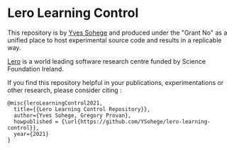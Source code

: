 # Lero Learning Control 

This repository is by [Yves Sohege](https://github.com/YSohege) and produced under the "Grant No"
as a unified place to host experimental source code and results in a replicable way. 

[Lero](https://lero.ie/) is a world leading software research centre funded by Science Foundation Ireland.


If you find this repository helpful in your publications, experimentations or other research,
please consider citing :

```
@misc{leroLearningControl2021,
  title={{Lero Learning Control Repository}},
  author={Yves Sohege, Gregory Provan},
  howpublished = {\url{https://github.com/YSohege/lero-learning-control}},
  year={2021}
}
```

[//]: # (## Setup and Dependencies)

[//]: # ()
[//]: # (+ Python/numpy/[PyTorch]&#40;https://pytorch.org&#41;)

[//]: # (+ [locuslab/mpc.pytorch]&#40;https://github.com/locuslab/mpc.pytorch&#41;)

[//]: # ()
[//]: # (# LQR Imitation Learning Experiments)

[//]: # ()
[//]: # (From within the `imitation_lqr` directory:)

[//]: # (1. `train.py` is the main training script for the experiment )

[//]: # (   in Section 5.3.)

[//]: # ()
[//]: # (# Non-Convex Imitation Learning Experiments)

[//]: # ()
[//]: # (From within the `imitation_nonconvex` directory:)

[//]: # (1. `make_dataset.py` should be run to create a dataset of trajectories)

[//]: # (   for each environment.)

[//]: # (2. `il_exp.py` is the main training script for each experiment.)

[//]: # (3. `run-pendulum-cartpole.sh` runs all of the experiments for the)

[//]: # (   pendulum and cartpole environments in Section 5.3.)

[//]: # (3. `run-complex-pendulum.sh` runs all of the experiments for the)

[//]: # (   non-realizable pendulum environment in Section 5.4.)
